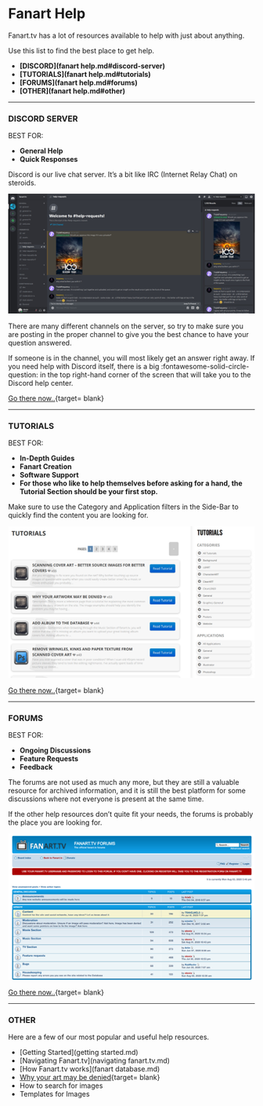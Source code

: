 # __Fanart Help__

Fanart.tv has a lot of resources available to help with just about anything. 

Use this list to find the best place to get help.

- __[DISCORD](fanart help.md#discord-server)__
- __[TUTORIALS](fanart help.md#tutorials)__
- __[FORUMS](fanart help.md#forums)__
- __[OTHER](fanart help.md#other)__

---

### __DISCORD SERVER__

BEST FOR:

- __General Help__
- __Quick Responses__


Discord is our live chat server. It’s a bit like IRC (Internet Relay Chat) on steroids.

![Discord Channels](../assets/images/discord-server.jpg)

There are many different channels on the server, so try to make sure you are posting in the proper channel to give you the best chance to have your question answered.

If someone is in the channel, you will most likely get an answer right away. If you need help with Discord itself, there is a big :fontawesome-solid-circle-question: in the top right-hand corner of the screen that will take you to the Discord help center.

[Go there now..](https://discord.gg/r9VufRk){target= blank}

---

### __TUTORIALS__

BEST FOR:

- __In-Depth Guides__
- __Fanart Creation__
- __Software Support__
- __For those who like to help themselves before asking for a hand, the Tutorial Section should be your first stop.__

Make sure to use the Category and Application filters in the Side-Bar to quickly find the content you are looking for.

![Discord Channels](../assets/images/Tutorials-Section.jpg)

[Go there now..](https://fanart.tv/tutorials/){target= blank}

---

### __FORUMS__

BEST FOR:

- __Ongoing Discussions__
- __Feature Requests__
- __Feedback__

The forums are not used as much any more, but they are still a valuable resource for archived information, and it is still the best platform for some discussions where not everyone is present at the same time.

If the other help resources don’t quite fit your needs, the forums is probably the place you are looking for.

![Discord Channels](../assets/images/forums.jpg)

[Go there now..](https://forum.fanart.tv/index.php?){target= blank}

---

### __OTHER__

Here are a few of our most popular and useful help resources.

- [Getting Started](getting started.md)
- [Navigating Fanart.tv](navigating fanart.tv.md)
- [How Fanart.tv works](fanart database.md)
- [Why your art may be denied](https://fanart.tv/tutorials/artwork-may-denied/){target= blank}
- How to search for images
- Templates for Images